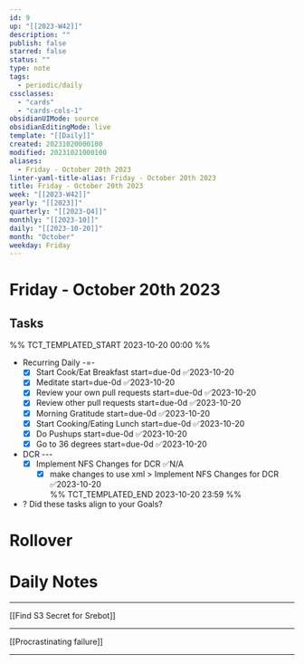 ```yaml
---
id: 9
up: "[[2023-W42]]"
description: ""
publish: false
starred: false
status: ""
type: note
tags:
  - periodic/daily
cssclasses:
  - "cards"
  - "cards-cols-1"
obsidianUIMode: source
obsidianEditingMode: live
template: "[[Daily]]"
created: 20231020000100
modified: 20231021000100
aliases:
  - Friday - October 20th 2023
linter-yaml-title-alias: Friday - October 20th 2023
title: Friday - October 20th 2023
week: "[[2023-W42]]"
yearly: "[[2023]]"
quarterly: "[[2023-Q4]]"
monthly: "[[2023-10]]"
daily: "[[2023-10-20]]"
month: "October"
weekday: Friday
---
```


# Friday - October 20th 2023

## Tasks

%% TCT_TEMPLATED_START 2023-10-20 00:00 %%
* Recurring Daily -=-
    - [x] Start Cook/Eat Breakfast start=due-0d ✅2023-10-20
    - [x] Meditate start=due-0d ✅2023-10-20
    - [x] Review your own pull requests start=due-0d ✅2023-10-20
    - [x] Review other pull requests start=due-0d ✅2023-10-20
    - [x] Morning Gratitude start=due-0d ✅2023-10-20
    - [x] Start Cooking/Eating Lunch start=due-0d ✅2023-10-20
    - [x] Do Pushups start=due-0d ✅2023-10-20
    - [x] Go to 36 degrees start=due-0d ✅2023-10-20
* DCR ---
    - [x] Implement NFS Changes for DCR ✅N/A
        - [x] make changes to use xml > Implement NFS Changes for DCR ✅2023-10-20  
%% TCT_TEMPLATED_END 2023-10-20 23:59 %%
* ? Did these tasks align to your Goals?

# Rollover

# Daily Notes

---

[[Find S3 Secret for Srebot]]


---


[[Procrastinating failure]]



---
